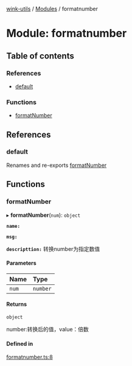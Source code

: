 [wink-utils](../README.md) / [Modules](../modules.md) / formatnumber

# Module: formatnumber

## Table of contents

### References

- [default](formatnumber.md#default)

### Functions

- [formatNumber](formatnumber.md#formatnumber)

## References

### default

Renames and re-exports [formatNumber](formatnumber.md#formatnumber)

## Functions

### formatNumber

▸ **formatNumber**(`num`): `object`

**`name:`**

**`msg:`**

**`descripttion:`** 转换number为指定数值

#### Parameters

| Name | Type |
| :------ | :------ |
| `num` | `number` |

#### Returns

`object`

number:转换后的值，value：倍数

#### Defined in

[formatnumber.ts:8](https://github.com/huahuahuahuahuahua/wink-utils/blob/78e35a6/src/formatnumber.ts#L8)
